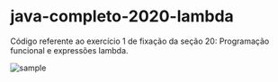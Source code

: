 # java-completo-2020-lambda

Código referente ao exercício 1 de fixação da seção 20: Programação funcional e expressões lambda.

<image src="https://raw.githubusercontent.com/BruE0/java-completo-2020/master/javaCompleto2020Lambda/sample.png" alt="sample">
